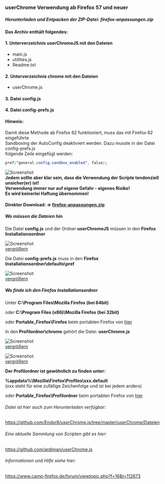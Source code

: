 ### userChrome Verwendung ab Firefox 57 und neuer

##### Herunterladen und Entpacken der ZIP-Datei: firefox-anpassungen.zip

#### Das Archiv enthält folgendes:   

  #### 1. Unterverzeichnis userChromeJS mit den Dateien   
   * main.js
   * utilities.js
   * Readme.txt

  #### 2. Unterverzeichnis chrome mit den Dateien   
   * userChrome.js

  #### 3. Datei config.js   

  #### 4. Datei config-prefs.js  

  #### Hinweis:
  Damit diese Methode ab Firefox 62 funktioniert, muss das mit Firefox 62 eingeführte    
  Sandboxing der AutoConfig deaktiviert werden. Dazu musste in der Datei config-prefs.js    
  folgende Zeile eingefügt werden:  
  ```CSS
  pref("general.config.sandbox_enabled", false);
  ``` 
    
![Screenshot](https://github.com/Endor8/userChrome.js/blob/master/userChrome/images/Warnung.png?raw=true)     
  **Jedem sollte aber klar sein, dass die Verwendung der Scripte tendenziell unsicher(er) ist!**    
  **Verwendung immer nur auf eigene Gefahr - eigenes Risiko!**    
  **Es wird keinerlei Haftung übernommen!**    
  
#### Direkter Download: ⇒ [firefox-anpassungen.zip](https://raw.githubusercontent.com/Endor8/userChrome.js/master/userChrome/Dateien/firefox-anpassungen.zip)

##### Wo müssen die Dateien hin

Die Datei **config.js** und der Ordner **userChromeJS** müssen in den **Firefox Installationsordner**

![Screenshot](https://github.com/Endor8/userChrome.js/blob/master/userChrome/images/Screenshot4-400px.png?raw=true)  
[vergrößern](https://github.com/Endor8/userChrome.js/blob/master/userChrome/images/Screenshot4-600px.png?raw=true)

Die Datei **config-prefs.js** muss in den **Firefox Installationsordner\defaults\pref**

![Screenshot](https://github.com/Endor8/userChrome.js/blob/master/userChrome/images/Screenshot5-400px.png?raw=true)     
[vergrößern](https://github.com/Endor8/userChrome.js/blob/master/userChrome/images/Screenshot5-600px.png?raw=true)

##### Wo finde ich den Firefox Installationsordner

Unter **C:\Program Files\Mozilla Firefox (bei 64bit)**

oder 
**C:\Program Files (x86)\Mozilla Firefox (bei 32bit)**

oder 
**Portable_Firefox\Firefox** beim portablen Firefox von [hier](https://mozhelp.dynvpn.de/dateien/index.php?path=Programme/)

In den **Profilordner\chrome** gehört die Datei:
**userChrome.js**

![Screenshot](https://github.com/Endor8/userChrome.js/blob/master/userChrome/images/Screenshot2-400px.png?raw=true)   
[vergrößern](https://github.com/Endor8/userChrome.js/blob/master/userChrome/images/Screenshot2-600px.png?raw=true)

![Screenshot](https://github.com/Endor8/userChrome.js/blob/master/userChrome/images/Screenshot1-400px.png?raw=true)      
[vergrößern](https://github.com/Endor8/userChrome.js/blob/master/userChrome/images/Screenshot1-600px.png?raw=true)

**Der Profilordner ist gewöhnlich zu finden unter:**

**%appdata%\Mozilla\Firefox\Profiles\xxx.default**                                     
(xxx steht für eine zufällige Zeichenfolge und ist bei jedem anders)

oder
**Portable_Firefox\Profilordner** beim portablen Firefox von [hier](https://mozhelp.dynvpn.de/dateien/index.php?path=Programme/)
   
###### Datei ist hier auch zum Herunterladen verfügbar:
https://github.com/Endor8/userChrome.js/tree/master/userChrome/Dateien

###### Eine aktuelle Sammlung von Scripten gibt es hier:
https://github.com/ardiman/userChrome.js

###### Informationen und Hilfe siehe hier:
https://www.camp-firefox.de/forum/viewtopic.php?f=16&t=112673


